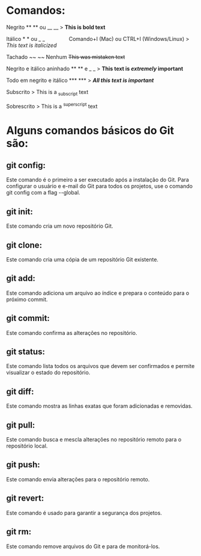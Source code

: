 # Comandos:

Negrito	** ** ou __ __	> **This is bold text**

Itálico	* * ou _ _     	Comando+I (Mac) ou CTRL+I (Windows/Linux) > _This text is italicized_

Tachado	~~ ~~	Nenhum	~~This was mistaken text~~

Negrito e itálico aninhado	** ** e _ _	> **This text is _extremely_ important**

Todo em negrito e itálico	*** ***	> ***All this text is important***

Subscrito	<sub> </sub>	> This is a <sub>subscript</sub> text	

Sobrescrito	<sup> </sup>	> This is a <sup>superscript</sup> text

# Alguns comandos básicos do Git são: 

## git config:
 Este comando é o primeiro a ser executado após a instalação do Git. Para configurar o usuário e e-mail do Git para todos os projetos, use o comando git config com a flag --global.

## git init:
 Este comando cria um novo repositório Git. 

## git clone:
 Este comando cria uma cópia de um repositório Git existente. 

## git add:
 Este comando adiciona um arquivo ao índice e prepara o conteúdo para o próximo commit. 

## git commit:
 Este comando confirma as alterações no repositório. 

## git status:
 Este comando lista todos os arquivos que devem ser confirmados e permite visualizar o estado do repositório. 

## git diff:
 Este comando mostra as linhas exatas que foram adicionadas e removidas. 

## git pull:
 Este comando busca e mescla alterações no repositório remoto para o repositório local. 

## git push:
 Este comando envia alterações para o repositório remoto. 

## git revert:
 Este comando é usado para garantir a segurança dos projetos. 

## git rm:
 Este comando remove arquivos do Git e para de monitorá-los. 